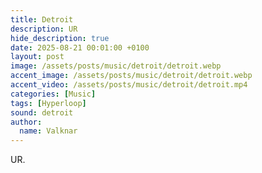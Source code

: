```yaml
---
title: Detroit
description: UR
hide_description: true
date: 2025-08-21 00:01:00 +0100
layout: post
image: /assets/posts/music/detroit/detroit.webp
accent_image: /assets/posts/music/detroit/detroit.webp
accent_video: /assets/posts/music/detroit/detroit.mp4
categories: [Music]
tags: [Hyperloop]
sound: detroit
author:
  name: Valknar
---
```


UR.